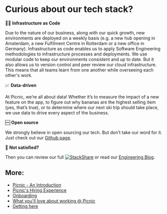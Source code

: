 # Curious about our tech stack?

👩‍💻 **Infrastructure as Code**

Due to the nature of our business, along with our quick growth, new environments are deployed on a weekly basis (e.g. a new hub opening in Amsterdam, a new Fulfilment Centre in Rotterdam or a new office in Germany). Infrastructure as code enables us to apply Software Engineering methodologies to infrastructure processes and deployments. We use modular code to keep our environments consistent and up to date. But it also allows us to version control and peer review our cloud infrastructure. This means that all teams learn from one another while overseeing each other's work.

📈 **Data-driven**

At Picnic, we’re all about data! Whether it’s to measure the impact of a new feature on the app, to figure out why bananas are the highest selling item (yes, that’s true), or to determine where our next ski trip should take place, we use data to drive every aspect of the business.

🆓 **Open source**

We strongly believe in open sourcing our tech. But don’t take our word for it. Just check out our [Github page](http://picnic.tech/).

🤔 **Not satisfied?**

Then you can review our full [![StackShare](https://img.shields.io/badge/tech-stack-0690fa.svg?style=flat)](https://stackshare.io/picnic/platform) or read our [Engineering Blog](https://blog.picnic.nl/).

## More:

- [Picnic - An Introduction](Intro.md)
- [Picnic's Hiring Experience](Hiring_Process.md)
- [Onboarding](onboarding.md)
- [What you'll love about working @ Picnic](What_love_Picnic.md)
- [Getting here](map.md)
